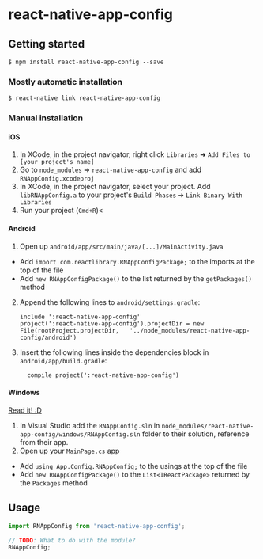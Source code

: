 
# react-native-app-config

## Getting started

`$ npm install react-native-app-config --save`

### Mostly automatic installation

`$ react-native link react-native-app-config`

### Manual installation


#### iOS

1. In XCode, in the project navigator, right click `Libraries` ➜ `Add Files to [your project's name]`
2. Go to `node_modules` ➜ `react-native-app-config` and add `RNAppConfig.xcodeproj`
3. In XCode, in the project navigator, select your project. Add `libRNAppConfig.a` to your project's `Build Phases` ➜ `Link Binary With Libraries`
4. Run your project (`Cmd+R`)<

#### Android

1. Open up `android/app/src/main/java/[...]/MainActivity.java`
  - Add `import com.reactlibrary.RNAppConfigPackage;` to the imports at the top of the file
  - Add `new RNAppConfigPackage()` to the list returned by the `getPackages()` method
2. Append the following lines to `android/settings.gradle`:
  	```
  	include ':react-native-app-config'
  	project(':react-native-app-config').projectDir = new File(rootProject.projectDir, 	'../node_modules/react-native-app-config/android')
  	```
3. Insert the following lines inside the dependencies block in `android/app/build.gradle`:
  	```
      compile project(':react-native-app-config')
  	```

#### Windows
[Read it! :D](https://github.com/ReactWindows/react-native)

1. In Visual Studio add the `RNAppConfig.sln` in `node_modules/react-native-app-config/windows/RNAppConfig.sln` folder to their solution, reference from their app.
2. Open up your `MainPage.cs` app
  - Add `using App.Config.RNAppConfig;` to the usings at the top of the file
  - Add `new RNAppConfigPackage()` to the `List<IReactPackage>` returned by the `Packages` method


## Usage
```javascript
import RNAppConfig from 'react-native-app-config';

// TODO: What to do with the module?
RNAppConfig;
```
  